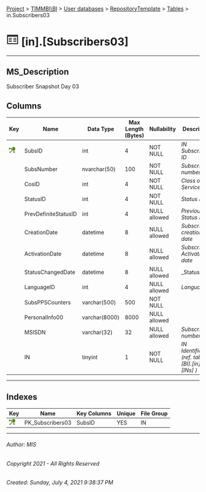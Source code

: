 #### 

[Project](../../../../index.md) > [TIMMBI\\BI](../../../index.md) > [User databases](../../index.md) > [RepositoryTemplate](../index.md) > [Tables](Tables.md) > in.Subscribers03

# ![Tables](../../../../Images/Table32.png) [in].[Subscribers03]

---

## <a name="#description"></a>MS_Description

Subscriber Snapshot Day 03

## <a name="#columns"></a>Columns

| Key | Name | Data Type | Max Length (Bytes) | Nullability | Description |
|---|---|---|---|---|---|
| [![Cluster Primary Key PK_Subscribers03: SubsID](../../../../Images/pkcluster.png)](#indexes) | SubsID | int | 4 | NOT NULL | _IN Subscriber ID_ |
|  | SubsNumber | nvarchar(50) | 100 | NOT NULL | _Subscriber number_ |
|  | CosID | int | 4 | NOT NULL | _Class of Service ID_ |
|  | StatusID | int | 4 | NOT NULL | _Status ID_ |
|  | PrevDefiniteStatusID | int | 4 | NULL allowed | _Previous Status ID_ |
|  | CreationDate | datetime | 8 | NULL allowed | _Subscriber creation date_ |
|  | ActivationDate | datetime | 8 | NULL allowed | _Subscriber Activation date_ |
|  | StatusChangedDate | datetime | 8 | NULL allowed | _Status _ |
|  | LanguageID | int | 4 | NULL allowed | _Language ID_ |
|  | SubsPPSCounters | varchar(500) | 500 | NOT NULL |  |
|  | PersonalInfo00 | varchar(8000) | 8000 | NULL allowed |  |
|  | MSISDN | varchar(32) | 32 | NULL allowed | _Subscriber number_ |
|  | IN | tinyint | 1 | NOT NULL | _IN Identification (ref. table [BI].[in].[INs] )_ |


---

## <a name="#indexes"></a>Indexes

| Key | Name | Key Columns | Unique | File Group |
|---|---|---|---|---|
| [![Cluster Primary Key PK_Subscribers03: SubsID](../../../../Images/pkcluster.png)](#indexes) | PK_Subscribers03 | SubsID | YES | IN |


---

###### Author:  MIS

###### Copyright 2021 - All Rights Reserved

###### Created: Sunday, July 4, 2021 9:38:37 PM

